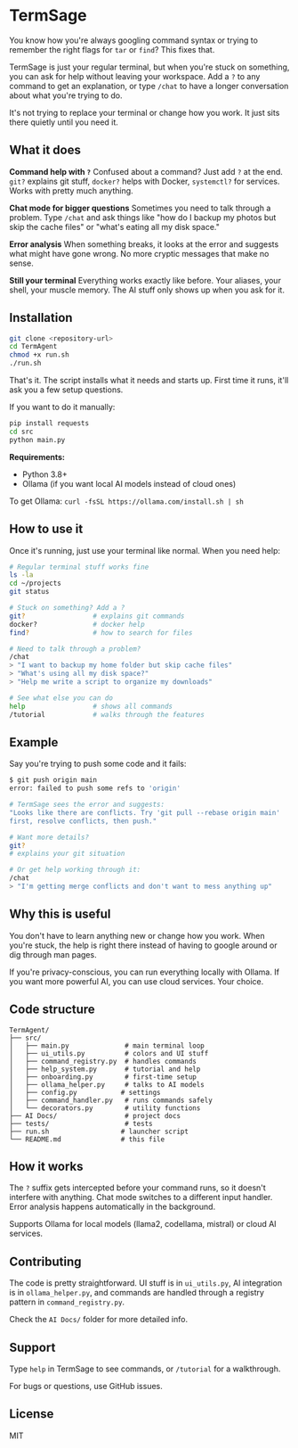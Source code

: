 # TermSage

You know how you're always googling command syntax or trying to remember the right flags for `tar` or `find`? This fixes that.

TermSage is just your regular terminal, but when you're stuck on something, you can ask for help without leaving your workspace. Add a `?` to any command to get an explanation, or type `/chat` to have a longer conversation about what you're trying to do.

It's not trying to replace your terminal or change how you work. It just sits there quietly until you need it.

## What it does

**Command help with `?`**
Confused about a command? Just add `?` at the end. `git?` explains git stuff, `docker?` helps with Docker, `systemctl?` for services. Works with pretty much anything.

**Chat mode for bigger questions**
Sometimes you need to talk through a problem. Type `/chat` and ask things like "how do I backup my photos but skip the cache files" or "what's eating all my disk space."

**Error analysis**
When something breaks, it looks at the error and suggests what might have gone wrong. No more cryptic messages that make no sense.

**Still your terminal**
Everything works exactly like before. Your aliases, your shell, your muscle memory. The AI stuff only shows up when you ask for it.

## Installation

```bash
git clone <repository-url>
cd TermAgent
chmod +x run.sh
./run.sh
```

That's it. The script installs what it needs and starts up. First time it runs, it'll ask you a few setup questions.

If you want to do it manually:
```bash
pip install requests
cd src
python main.py
```

**Requirements:**
- Python 3.8+
- Ollama (if you want local AI models instead of cloud ones)

To get Ollama: `curl -fsSL https://ollama.com/install.sh | sh`

## How to use it

Once it's running, just use your terminal like normal. When you need help:

```bash
# Regular terminal stuff works fine
ls -la
cd ~/projects
git status

# Stuck on something? Add a ?
git?                 # explains git commands
docker?              # docker help
find?                # how to search for files

# Need to talk through a problem?
/chat
> "I want to backup my home folder but skip cache files"
> "What's using all my disk space?"
> "Help me write a script to organize my downloads"

# See what else you can do
help                 # shows all commands
/tutorial            # walks through the features
```

## Example

Say you're trying to push some code and it fails:

```bash
$ git push origin main
error: failed to push some refs to 'origin'

# TermSage sees the error and suggests:
"Looks like there are conflicts. Try 'git pull --rebase origin main' 
first, resolve conflicts, then push."

# Want more details?
git?
# explains your git situation

# Or get help working through it:
/chat
> "I'm getting merge conflicts and don't want to mess anything up"
```

## Why this is useful

You don't have to learn anything new or change how you work. When you're stuck, the help is right there instead of having to google around or dig through man pages.

If you're privacy-conscious, you can run everything locally with Ollama. If you want more powerful AI, you can use cloud services. Your choice.

## Code structure

```
TermAgent/
├── src/
│   ├── main.py              # main terminal loop
│   ├── ui_utils.py          # colors and UI stuff
│   ├── command_registry.py  # handles commands
│   ├── help_system.py       # tutorial and help
│   ├── onboarding.py        # first-time setup
│   ├── ollama_helper.py     # talks to AI models
│   ├── config.py           # settings
│   ├── command_handler.py   # runs commands safely
│   └── decorators.py        # utility functions
├── AI Docs/                 # project docs
├── tests/                   # tests
├── run.sh                  # launcher script
└── README.md               # this file
```

## How it works

The `?` suffix gets intercepted before your command runs, so it doesn't interfere with anything. Chat mode switches to a different input handler. Error analysis happens automatically in the background.

Supports Ollama for local models (llama2, codellama, mistral) or cloud AI services.

## Contributing

The code is pretty straightforward. UI stuff is in `ui_utils.py`, AI integration is in `ollama_helper.py`, and commands are handled through a registry pattern in `command_registry.py`.

Check the `AI Docs/` folder for more detailed info.

## Support

Type `help` in TermSage to see commands, or `/tutorial` for a walkthrough.

For bugs or questions, use GitHub issues.

## License

MIT

